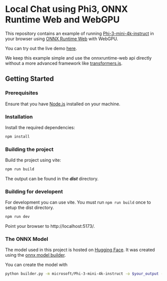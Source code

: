 # Local Chat using Phi3, ONNX Runtime Web and WebGPU

This repository contains an example of running [Phi-3-mini-4k-instruct](https://huggingface.co/microsoft/Phi-3-mini-4k-instruct) in your browser using [ONNX Runtime Web](https://github.com/microsoft/onnxruntime) with WebGPU.

You can try out the live demo [here](https://guschmue.github.io/ort-webgpu/chat/index.html).

We keep this example simple and use the onnxruntime-web api directly without a 
more advanced framework like [transformers.js](https://github.com/xenova/transformers.js).

## Getting Started

### Prerequisites

Ensure that you have [Node.js](https://nodejs.org/) installed on your machine.

### Installation

Install the required dependencies:

```sh
npm install
```

### Building the project

Build the project using vite:

```sh
npm run build
```

The output can be found in the ***dist*** directory.

### Building for developent
For development you can use vite.
You must run ```npm run build``` once to setup the dist directory.

```sh
npm run dev
```

Point your browser to  http://localhost:5173/.

### The ONNX Model

The model used in this project is hosted on [Hugging Face](https://huggingface.co/schmuell/phi3-int4). It was created using the [onnx model builder](https://github.com/microsoft/onnxruntime-genai/tree/main/src/python/py/models).

You can create the model with 

```sh
python builder.py -m microsoft/Phi-3-mini-4k-instruct -o $your_output -p int4 -e web
```

